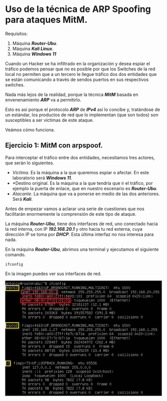 # Uso de la técnica de ARP Spoofing para ataques MitM. 
   

Requisitos:
1. Máquina ***Router-Ubu***.
2. Máquina ***Kali Linux***.
3. Máquina ***Windows 11***

Cuando un Hacker se ha infiltrado en la organización y desea espiar el tráfico podemos pensar que no es posible por que los Switches de la red local no permiten que a un tercero le llegue tráfico dos dos entidades que se están comunicando a través de sendos puertos en sus respectivos switches.

Nada más lejos de la realidad, porque la técnica ***MitM*** basada en envenenamiento ***ARP*** va a permitirlo.

Esto es así porque el protocolo ***ARP*** de ***IPv4*** así lo concibe y, tratándose de un estándar, los productos de red que lo implementan (que son todos) son susceptibles a ser víctimas de este ataque.

Veámos cómo funciona.

## Ejercicio 1: MitM con arpspoof.

Para interceptar el tráfico entre dos entidades, necesitamos tres actores, que serán lo siguientes.

* *Víctima*. Es la máquina a la que queremos espiar o afectar. En este laboratorio será ***Windows 11***.
* *Destino original. Es la máquina a la que tendría que ir el tráfico, por ejemplo la puerta de enlace, que en nuestro escenario es ***Router-Ubu***.
* *Atacante*. La máquina que va a ponerse en medio de las dos anteriores. Será ***Kali***.

Antes de empezar vamos a aclarar una serie de cuestiones que nos facilitarán enormemente la comprensión de este tipo de ataque.

La máquina ***Router-Ubu***, tiene dos interfaces de red, uno conectado hacia la red interna, con IP ***192.168.20.1*** y otro hacia tu red externa, cuya dirección IP se toma por ***DHCP***. Esta última interfaz no nos interesa para nada.

En la máquina ***Router-Ubu***, abrimos una terminal y ejecutamos el siguiente comando.
```
ifconfig
```

En la imagen puedes ver sus interfaces de red.

![ifconfig](../img/lab-06-F/202209181317.png)



